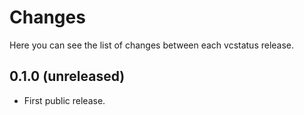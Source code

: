 # Changes

Here you can see the list of changes between each vcstatus release.

## 0.1.0 (unreleased)

- First public release.
